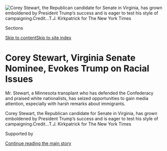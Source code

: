 <div id="app">

<div>

<div>

<div>

</div>

<div data-aria-hidden="false">

<div id="site-content" data-role="main">

<div>

<div class="css-1aor85t" style="opacity:0.000000001;z-index:-1;visibility:hidden">

<div class="css-1hqnpie">

<div class="css-epjblv">

<span class="css-17xtcya">[Politics](/section/politics)</span><span class="css-x15j1o">|</span><span class="css-fwqvlz">Corey
Stewart, Virginia Senate Nominee, Evokes Trump on Racial
Issues</span>

</div>

<div class="css-k008qs">

<div class="css-1iwv8en">

<span class="css-18z7m18"></span>

<div>

</div>

</div>

<span class="css-1n6z4y">https://nyti.ms/2HXLzq1</span>

<div class="css-1705lsu">

<div class="css-4xjgmj">

<div class="css-4skfbu" data-role="toolbar" data-aria-label="Social Media Share buttons, Save button, and Comments Panel with current comment count" data-testid="share-tools">

  - 
  - 
  - 
  - 
    
    <div class="css-6n7j50">
    
    </div>

  - 

</div>

</div>

</div>

</div>

</div>

</div>

<div class="css-11qgg8s">

</div>

<div id="fullBleedHeaderContent">

<div class="css-1mre5cn">

![<span class="css-16f3y1r e13ogyst0" data-aria-hidden="true">Corey
Stewart, the Republican candidate for Senate in Virginia, has grown
emboldened by President Trump’s success and is eager to test his style
of
campaigning.</span><span class="css-cnj6d5 e1z0qqy90" itemprop="copyrightHolder"><span class="css-1ly73wi e1tej78p0">Credit...</span><span><span>T.J.
Kirkpatrick for The New York
Times</span></span></span>](https://static01.graylady3jvrrxbe.onion/images/2018/06/18/us/politics/18coreystewart_p1/merlin_139525080_f78d2f87-d433-4af5-a4fd-ad48ad04563d-articleLarge.jpg?quality=75&auto=webp&disable=upscale)

</div>

<div class="css-hy7cq4">

<div class="css-6cn7ki">

<div class="NYTAppHideMasthead css-1bcu9v6 e1suatyy0">

<div class="section css-1o1qe8k e1suatyy2">

<div class="css-cu5p7t er09x8g0">

<div class="css-6n7j50">

</div>

<span class="css-1dv1kvn">Sections</span>

[Skip to content](#site-content)[Skip to site index](#site-index)

</div>

<div class="css-10698na e1huz5gh0">

</div>

</div>

</div>

<div class="css-1sojcmr ehdk2mb0">

# Corey Stewart, Virginia Senate Nominee, Evokes Trump on Racial Issues

</div>

Mr. Stewart, a Minnesota transplant who has defended the Confederacy and
praised white nationalists, has seized opportunities to gain media
attention, especially with harsh remarks about immigrants.

</div>

</div>

<div class="css-nwzfg5 e1gnum310">

<span class="css-1f9pvn2 politics">Corey Stewart, the Republican
candidate for Senate in Virginia, has grown emboldened by President
Trump’s success and is eager to test his style of
campaigning.</span><span class="css-cnj6d5 e1z0qqy90" itemprop="copyrightHolder"><span class="css-1ly73wi e1tej78p0">Credit...</span><span><span>T.J.
Kirkpatrick for The New York Times</span></span></span>

</div>

<div id="sponsor-wrapper" class="css-1hyfx7x">

<div id="sponsor-slug" class="css-19vbshk">

Supported by

</div>

[Continue reading the main
story](#after-sponsor)

<div id="sponsor" class="ad sponsor-wrapper" style="text-align:center;height:100%;display:block">

</div>

<div id="after-sponsor">

</div>

</div>

<div class="css-1wx1auc e1gnum311">

<div class="css-18e8msd">

<div class="css-vp77d3 epjyd6m0">

<div class="css-1baulvz">

By [<span class="css-1baulvz" itemprop="name">Trip
Gabriel</span>](https://www.nytimes3xbfgragh.onion/by/trip-gabriel) and
[<span class="css-1baulvz last-byline" itemprop="name">Jonathan
Martin</span>](https://www.nytimes3xbfgragh.onion/by/jonathan-martin)

</div>

</div>

  - June 17,
    2018

  - 
    
    <div class="css-4xjgmj">
    
    <div class="css-d8bdto" data-role="toolbar" data-aria-label="Social Media Share buttons, Save button, and Comments Panel with current comment count" data-testid="share-tools">
    
      - 
      - 
      - 
      - 
        
        <div class="css-6n7j50">
        
        </div>
    
      - 
    
    </div>
    
    </div>

</div>

</div>

</div>

<div class="section meteredContent css-1r7ky0e" name="articleBody" itemprop="articleBody">

<div class="css-1fanzo5 StoryBodyCompanionColumn">

<div class="css-53u6y8">

HAYMARKET, Va. — Speaking to a racially mixed audience in August 2016,
Corey Stewart, the far-right provocateur who won the Republican Senate
nomination in Virginia last week, hailed the renaming of a middle school
to honor a local black philanthropist instead of a former governor with
segregationist roots.

“As we’ve become safer, as we have become more educated, as we have
become more prosperous, Prince William County has also become more
diverse,” Mr. Stewart said enthusiastically about this booming Northern
Virginia jurisdiction he leads.

But six months later, he was singing a notably different and harsher
tune.

Mr. Stewart stood beside the controversial statue of Robert E. Lee in
Charlottesville, and raised his voice to denounce protesters calling for
the monument’s removal. “They have no respect for our heritage,” he
said, calling the Confederate general “a great American.”

Mr. Stewart himself was a Minnesota transplant, who grew up in Duluth
and went to law school in St. Paul. But his defense of the Confederacy,
which was a central theme in his 2017 run for governor, and his
invocation of diversity, which drew applause on his home turf,
illustrate a blunt approach to racial issues that mimics President
Trump’s. Both men have praised white nationalists in the past while
talking about race to suit their purposes — Mr. Trump often takes credit
for low black unemployment — and have especially used attacks on
immigrants to get attention and stand out among more conventional
politicians.

</div>

</div>

<div class="css-1fanzo5 StoryBodyCompanionColumn">

<div class="css-53u6y8">

Interviews with more than two dozen Virginians present a portrait of Mr.
Stewart as a conservative politician-on-the-make turned Trumpian
agitator thirsty for cable television bookings. His evolution is a
revealing case study about the incentives for Republicans in the Trump
era, but also the risks they run: Longtime colleagues described Mr.
Stewart as a brazenly cynical politician who could drag down the party
as he tests whether a campaign of attacks on immigrants, schoolyard
taunts and made-for-media bombast can prove effective in a state race.

\[*[Read more about Corey Stewart, Republicans and the fringe
right.](https://www.nytimes3xbfgragh.onion/2018/06/13/us/politics/corey-stewart-virginia.html)*\]

“I have given up trying to figure out what part of Corey Stewart’s
statements represent his core beliefs and what represents the things he
talks about to get publicity,” said Martin E. Nohe, a fellow Republican
on the Prince William County Board of Supervisors, where Mr. Stewart
serves as chairman and Mr. Nohe is vice chairman.

Frank J. Principi, a Democrat on the county board, said Mr. Stewart had
told him that he saw himself in the White House one day and wanted to
use statewide election in Virginia to get there. “He is a political
opportunist,” Mr. Principi said. “His rhetoric is over the top in order
to attract that media attention.”

</div>

</div>

<div class="css-79elbk" data-testid="photoviewer-wrapper">

<div class="css-z3e15g" data-testid="photoviewer-wrapper-hidden">

</div>

<div class="css-1a48zt4 ehw59r15" data-testid="photoviewer-children">

![<span class="css-16f3y1r e13ogyst0" data-aria-hidden="true">Mr.
Stewart spoke during a rally in support of keeping the Robert E. Lee
statue in place in Charlottesville, Va., in February
2017.</span><span class="css-cnj6d5 e1z0qqy90" itemprop="copyrightHolder"><span class="css-1ly73wi e1tej78p0">Credit...</span><span>Ryan
M. Kelly/The Daily
Progress</span></span>](https://static01.graylady3jvrrxbe.onion/images/2018/06/17/us/politics/17coreystewart2/merlin_139642056_a8fe5a49-f5e8-427c-ac11-ac9595f5ede7-articleLarge.jpg?quality=75&auto=webp&disable=upscale)

</div>

</div>

<div class="css-1fanzo5 StoryBodyCompanionColumn">

<div class="css-53u6y8">

Mr. Stewart, in an interview Friday, rejected these colleagues’
descriptions of him. “It’s my job to represent the concerns and address
the concerns my constituents have, and those concerns change over time,”
he said.

</div>

</div>

<div class="css-1fanzo5 StoryBodyCompanionColumn">

<div class="css-53u6y8">

But he did admit that much of his message is designed to outrage — to
win attention in the news media and to overcome a lack of money in the
bank.

“I am deliberately edgy, I’m not going to deny that,” he said. “To win a
successful campaign against an opponent that has a lot more name
recognition and a lot more money, I have to be edgy.” (Asked if he
indeed saw himself in the White House someday, he said: “I’ll be happy
with Senate. And we have a great president.”)

Mr. Stewart looks unlikely to defeat Senator Tim Kaine, who has more
than $10 million on hand and is popular in Virginia. But [he could
impair the Republican ticket and
brand](https://www.nytimes3xbfgragh.onion/2018/06/13/us/corey-stewart-virginia-republicans.html)
— he has vowed to “kick Tim Kaine’s teeth in” — in his determination to
pursue a bomb-throwing strategy in a state that has rapidly shifted from
reliably red to safely blue because of the very demographic shifts he
outlined in 2016 at what had been Mills E. Godwin Middle School.

*\[For more coverage of race,* *[sign up
here](http://www.nytimes3xbfgragh.onion/newsgraphics/2016/race-related/)*
*to have our Race/Related newsletter delivered weekly to your inbox.\]*

Mr. Stewart, 49, has long eyed higher office. “I’m an ambitious fellow,
I’ll be frank about that,” he said in 2011, when he was considering an
earlier Senate race. And as he pursued those ambitions, he has become a
very different kind of politician than when he first ran for local
office: an immigrant’s husband who has bashed undocumented immigrants
and embraced white nationalists; a Midwesterner who attended Confederate
flag-bedecked balls and defended the controversial rebel statues in his
adopted state; and an aspiring politician who has turned on his party’s
leaders, deeming them “flaccid” and unable to please their wives.

While Mr. Stewart’s nomination for Senate was his third try for
statewide office in five years — he ran for lieutenant governor in 2013
— he has found more success in local politics. He has repeatedly won
election as a county supervisor on issues like promoting development and
building ball fields. But his post in Prince William is also where he
discovered the potency of racial politics.

Once a sparsely populated enclave and political backwater, Prince
William County — 30 miles southwest of Washington — has grown at a
torrid pace in recent decades as families in search of good schools and
a front yard pushed into the exurbs.

</div>

</div>

<div class="css-1fanzo5 StoryBodyCompanionColumn">

<div class="css-53u6y8">

It is now Virginia’s second-largest jurisdiction, with 463,000
residents, including many who are foreign-born. In fact, Prince William
is a majority-minority county, just shy of a quarter African-American, a
quarter Hispanic and nearly 10 percent Asian.

Mr. Stewart was first elected chairman of the county board in 2006, and
he quickly pounced on the illegal immigration issue, as the population
boom brought an influx of Hispanics. He led an effort on the board to
empower the police to check the immigration status of anyone they had
cause to believe was in the country illegally. The crackdown drew
immense local and even national media coverage.

“Corey found his lightning in a bottle,” Mr. Nohe said. “It got him a
level of attention he could not have imagined from outside our county.”

</div>

</div>

![<span class="css-16f3y1r e13ogyst0">The conservative secured the
Republican nomination in Virginia and will now try to unseat Senator Tim
Kaine. But Mr. Stewart’s past associations with a white nationalist and
an anti-Semite are likely to shadow the
race.</span><span class="css-cch8ym"><span class="css-1dv1kvn">Credit</span><span class="css-cnj6d5 e1z0qqy90" itemprop="copyrightHolder"><span class="css-1ly73wi e1tej78p0">Credit...</span><span>Tom
Brenner/The New York
Times</span></span></span>](https://static01.graylady3jvrrxbe.onion/images/2018/06/14/us/14virginia/14virginia-videoSixteenByNine3000-v3.jpg)

<div class="css-1fanzo5 StoryBodyCompanionColumn">

<div class="css-53u6y8">

Mr. Stewart’s zeal for the media spotlight — beginning with immigration
and continuing with his hyperbolic comments about the Confederacy —
prompts eye-rolling among Prince William Republicans, who chuckle over
what they called “election year Corey.”

But not everyone is amused. Last year, Mr. Stewart used an alt-right
slur, “cuckservative,” to suggest that an opponent in the Republican
governor’s primary had failed to put the white race first.

“When he gives his flaming speeches, to him it’s all a big joke,” said
Willie Deutsch, a Republican on the Prince William County School Board,
recalling the reference. “To me, that makes it worse.”

</div>

</div>

<div class="css-1fanzo5 StoryBodyCompanionColumn">

<div class="css-53u6y8">

After losing the nomination for lieutenant governor in 2013, Mr. Stewart
seized an opportunity to become the chairman of Mr. Trump’s presidential
campaign in Virginia in 2015.

The role enabled him to be politically active across the state, and when
Mr. Trump captured the party’s nomination, Mr. Stewart was well
positioned as one of the few elected officials to side with the
anti-establishment nominee early in the
race.

</div>

</div>

<div class="css-79elbk" data-testid="photoviewer-wrapper">

<div class="css-z3e15g" data-testid="photoviewer-wrapper-hidden">

</div>

<div class="css-1a48zt4 ehw59r15" data-testid="photoviewer-children">

<div class="css-1xdhyk6 erfvjey0">

<span class="css-1ly73wi e1tej78p0">Image</span>

<div class="css-zjzyr8">

<div data-testid="lazyimage-container" style="height:254.55555555555554px">

</div>

</div>

</div>

<span class="css-16f3y1r e13ogyst0" data-aria-hidden="true">Mr. Stewart,
then chairman of President Trump's Virginia campaign, gathered with
supporters of Mr. Trump in October
2016.</span><span class="css-cnj6d5 e1z0qqy90" itemprop="copyrightHolder"><span class="css-1ly73wi e1tej78p0">Credit...</span><span>Carolyn
Kaster/Associated Press</span></span>

</div>

</div>

<div class="css-1fanzo5 StoryBodyCompanionColumn">

<div class="css-53u6y8">

But Mr. Stewart clashed with other Trump officials, and his tenure came
to a humiliating end less than a month before the election when he
showed up at the Republican National Committee’s headquarters to protest
what he said was the party’s insufficient support for nominee.

Republican and Trump campaign officials warned him against it, multiple
Republicans recalled, but he appeared anyway — wielding a hand-held
microphone that resembled a CB radio and rallied about a dozen activists
before nearly as many reporters and photographers.

“That was all built around building his persona,” said Chris LaCivita, a
longtime Republican strategist who was advising the committee at the
time.

It was also the last straw for many in Mr. Trump’s orbit who had grown
tired of Mr. Stewart’s quest for headlines: He was immediately fired
from the campaign, and to this day a number of Republicans jostle for
credit over who made the decision to throw him overboard.

</div>

</div>

<div class="css-1fanzo5 StoryBodyCompanionColumn">

<div class="css-53u6y8">

“He is an egomaniacal, narcissistic buffoon,” said Michael Rubino, a top
Trump adviser in Virginia who is close to Corey Lewandowski, the
president’s former campaign manager. “The MAGA agenda is but a vehicle
for him to continue his years-old self-aggrandizement campaign.”

But Mr. Stewart was untroubled by his termination and Mr. Trump’s loss
in Virginia, the only Southern state Hillary Clinton won, and
immediately turned to a run for governor. And much as he did with
immigration after being elected to the county board, he quickly seized
on another racially charged issue.

Mr. Stewart’s embrace of the Confederacy reached an apogee in his 2017
campaign. He showed up to an Old South ball in Danville, Va., and,
surrounded by men in re-enactment regalia and women in hoop skirts,
declared the Confederate flag a symbol of “our heritage,” not of hate.
And he appeared with the white nationalist Jason Kessler, who went on to
organize the torch-led protests in Charlottesville that turned deadly.

His stance troubles some people back in Prince William. Outside a Food
Lion in Haymarket, Charles Dubissette, 42, recalled with distaste a
video of the ball with Mr. Stewart expressing pride in the Confederate
flag, which played on the news this week after [his primary
victory](https://www.nytimes3xbfgragh.onion/elections/results/virginia-senate-primary-election).

“He’s trying to pander to his perceived constituents, but the dynamics
of all that are changing,” said Mr. Dubissette, who sells real estate.
“Prince William County is not what it used to be. He ought to take
that into consideration if he plans on succeeding.”

After losing the governor’s race, Mr. Stewart almost immediately began
running for the Senate. In December, he showed up in Montgomery, Ala.,
at the election night party for Roy S. Moore, the Republican Senate
candidate there who was accused of making sexual advances to underage
girls. Mr. Stewart stood with reporters in the back of a thronged room
and held an impromptu news conference for those who recognized
him.

</div>

</div>

<div class="css-79elbk" data-testid="photoviewer-wrapper">

<div class="css-z3e15g" data-testid="photoviewer-wrapper-hidden">

</div>

<div class="css-1a48zt4 ehw59r15" data-testid="photoviewer-children">

<div class="css-1xdhyk6 erfvjey0">

<span class="css-1ly73wi e1tej78p0">Image</span>

<div class="css-zjzyr8">

<div data-testid="lazyimage-container" style="height:257.77777777777777px">

</div>

</div>

</div>

<span class="css-16f3y1r e13ogyst0" data-aria-hidden="true">Supporters
of Mr. Stewart at his primary night party in Woodbridge, Va., on
Tuesday.</span><span class="css-cnj6d5 e1z0qqy90" itemprop="copyrightHolder"><span class="css-1ly73wi e1tej78p0">Credit...</span><span>Tom
Brenner/The New York Times</span></span>

</div>

</div>

<div class="css-1fanzo5 StoryBodyCompanionColumn">

<div class="css-53u6y8">

In this campaign, Mr. Stewart has only about $160,000 on hand, and
Senate Republicans indicated last week that they were keeping him at
arm’s length. Mr. Trump’s advisers are also wary of him, in part
because of his stunt at the R.N.C. but also because they want the
president to be seen with candidates likely to win.

</div>

</div>

<div class="css-1fanzo5 StoryBodyCompanionColumn">

<div class="css-53u6y8">

But what alarms some Republicans in Virginia — where the party has not
won statewide in nearly a decade — is what Mr. Stewart may mean for some
of their House candidates. Already, the state party is planning to set
up federal fund-raising accounts that will let donors give to the
endangered House lawmakers and not to Mr. Stewart, according to a
Republican familiar with the planning.

Yet his inability to raise money may only encourage him to amplify his
message to capture in media attention what he cannot purchase in
advertising, some Republicans say.

“He knows how this works,” said J. Tucker Martin, a Republican
strategist here. “He’ll say something provocative, press will have a
field day with it, rinse and repeat.”

If it all sounds familiar, Mr. Stewart says he intends to keep up the
Trumpian embrace.

“I ran on fighting to support the president, and that’s exactly what I’m
going to do in the general,” he said. “I will be tying myself very, very
closely to the president and his success.”

</div>

</div>

</div>

<div>

</div>

<div>

</div>

<div>

</div>

<div>

<div id="bottom-wrapper" class="css-1ede5it">

<div id="bottom-slug" class="css-l9onyx">

Advertisement

</div>

[Continue reading the main
story](#after-bottom)

<div id="bottom" class="ad bottom-wrapper" style="text-align:center;height:100%;display:block;min-height:90px">

</div>

<div id="after-bottom">

</div>

</div>

</div>

</div>

</div>

## Site Index

<div>

</div>

## Site Information Navigation

  - [© <span>2020</span> <span>The New York Times
    Company</span>](https://help.nytimes3xbfgragh.onion/hc/en-us/articles/115014792127-Copyright-notice)

<!-- end list -->

  - [NYTCo](https://www.nytco.com/)
  - [Contact
    Us](https://help.nytimes3xbfgragh.onion/hc/en-us/articles/115015385887-Contact-Us)
  - [Work with us](https://www.nytco.com/careers/)
  - [Advertise](https://nytmediakit.com/)
  - [T Brand Studio](http://www.tbrandstudio.com/)
  - [Your Ad
    Choices](https://www.nytimes3xbfgragh.onion/privacy/cookie-policy#how-do-i-manage-trackers)
  - [Privacy](https://www.nytimes3xbfgragh.onion/privacy)
  - [Terms of
    Service](https://help.nytimes3xbfgragh.onion/hc/en-us/articles/115014893428-Terms-of-service)
  - [Terms of
    Sale](https://help.nytimes3xbfgragh.onion/hc/en-us/articles/115014893968-Terms-of-sale)
  - [Site
    Map](https://spiderbites.nytimes3xbfgragh.onion)
  - [Help](https://help.nytimes3xbfgragh.onion/hc/en-us)
  - [Subscriptions](https://www.nytimes3xbfgragh.onion/subscription?campaignId=37WXW)

</div>

</div>

</div>

</div>
